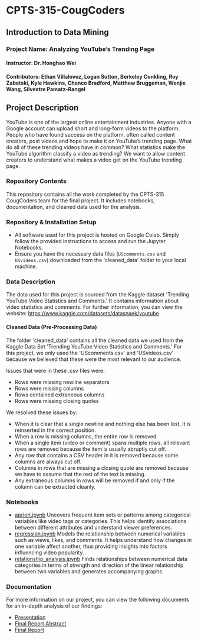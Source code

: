 # CPTS-315-CougCoders

## Introduction to Data Mining

### Project Name: Analyzing YouTube’s Trending Page

#### Instructor: Dr. Honghao Wei

#### Contributors: Ethan Villalovoz, Logan Sutton, Berkeley Conkling, Roy Zabetski, Kyle Hawkins, Chance Bradford, Matthew Bruggeman, Wenjie Wang, Silvestre Pamatz-Rangel

## Project Description 

YouTube is one of the largest online entertainment industries. Anyone with a Google account can upload short and long-form videos to the platform. People who have found success on the platform, often called content creators, post videos and hope to make it on YouTube’s trending page. What do all of these trending videos have in common? What statistics make the YouTube algorithm classify a video as trending? We want to allow content creators to understand what makes a video get on the YouTube trending page.

### Repository Contents

This repository contains all the work completed by the CPTS-315 CougCoders team for the final project. It includes notebooks, documentation, and cleaned data used for the analysis.

### Repository & Installation Setup

- All software used for this project is hosted on Google Colab. Simply follow the provided instructions to access and run the Jupyter Notebooks.
- Ensure you have the necessary data files (`UScomments.csv` and `USvideos.csv`) downloaded from the 'cleaned_data' folder to your local machine.

### Data Description

The data used for this project is sourced from the Kaggle dataset 'Trending YouTube Video Statistics and Comments.' It contains information about video statistics and comments. For further information, you can view the website: https://www.kaggle.com/datasets/datasnaek/youtube

#### Cleaned Data (Pre-Processing Data)

The folder 'cleaned_data' contains all the cleaned data we used from the Kaggle Data Set 'Trending YouTube Video Statistics and Comments.' For this project, we only used the 'UScomments.csv' and 'USvideos.csv' because we believed that these were the most relevant to our audience.

Issues that were in these .csv files were:

- Rows were missing newline separators
- Rows were missing columns
- Rows contained extraneous columns
- Rows were missing closing quotes

We resolved these issues by:

- When it is clear that a single newline and nothing else has been lost, it is reinserted in the correct position.
- When a row is missing columns, the entire row is removed.
- When a single item (video or comment) spans multiple rows, all relevant rows are removed because the item is usually abruptly cut off.
- Any row that contains a CSV header in it is removed because some columns are always cut off.
- Columns in rows that are missing a closing quote are removed because we have to assume that the rest of the text is missing.
- Any extraneous columns in rows will be removed if and only if the column can be extracted cleanly.

### Notebooks

- [apriori.ipynb](notebooks/apriori.ipynb)
    Uncovers frequent item sets or patterns among categorical variables like video tags or categories. This helps identify associations between different attributes and understand viewer preferences.
- [regression.ipynb](notebooks/regression.ipynb)
    Models the relationship between numerical variables such as views, likes, and comments. It helps understand how changes in one variable affect another, thus providing insights into factors influencing video popularity.
- [relationship_analysis.ipynb](notebooks/relationship_analysis.ipynb)
    Finds relationships between numerical data categories in terms of strength and direction of the linear relationship between two variables and generates accompanying graphs.

### Documentation 

For more information on our project, you can view the following documents for an in-depth analysis of our findings:

- [Presentation](documentation/presentation.pdf)
- [Final Report Abstract](documentation/CPT_S-315-Final-Report-Abstract.pdf)
- [Final Report](documentation/CPT_S-315-Final-Report.pdf)
